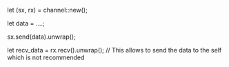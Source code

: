 let (sx, rx) = channel::new();

let data = ....;

sx.send(data).unwrap();

let recv_data = rx.recv().unwrap(); // This allows to send the data to the self which is not recommended